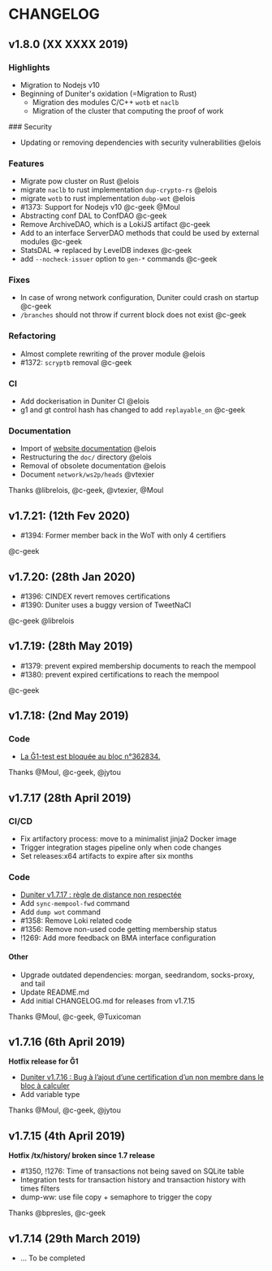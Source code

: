 # CHANGELOG

## v1.8.0 (XX XXXX 2019)

### Highlights

- Migration to Nodejs v10
- Beginning of Duniter's oxidation (=Migration to Rust)
  - Migration des modules C/C++ `wotb` et `naclb`
  - Migration of the cluster that computing the proof of work

### Security

- Updating or removing dependencies with security vulnerabilities @elois

### Features

- Migrate pow cluster on Rust @elois
- migrate `naclb` to rust implementation `dup-crypto-rs` @elois
- migrate `wotb` to rust implementation `dubp-wot` @elois
- #1373: Support for Nodejs v10 @c-geek @Moul
- Abstracting conf DAL to ConfDAO @c-geek
- Remove ArchiveDAO, which is a LokiJS artifact @c-geek
- Add to an interface ServerDAO methods that could be used by external modules @c-geek
- StatsDAL => replaced by LevelDB indexes @c-geek
- add `--nocheck-issuer` option to `gen-*` commands @c-geek

### Fixes

- In case of wrong network configuration, Duniter could crash on startup @c-geek
- `/branches` should not throw if current block does not exist @c-geek

### Refactoring

- Almost complete rewriting of the prover module @elois
- #1372: `scryptb` removal @c-geek

### CI

- Add dockerisation in Duniter CI @elois
- g1 and gt control hash has changed to add `replayable_on` @c-geek

### Documentation

- Import of [website documentation](https://duniter.org/en/wiki/duniter/) @elois
- Restructuring the `doc/` directory @elois
- Removal of obsolete documentation @elois
- Document `network/ws2p/heads` @vtexier

Thanks @librelois, @c-geek, @vtexier, @Moul

## v1.7.21: (12th Fev 2020)

- #1394: Former member back in the WoT with only 4 certifiers

@c-geek

## v1.7.20: (28th Jan 2020)

- #1396: CINDEX revert removes certifications
- #1390: Duniter uses a buggy version of TweetNaCl

@c-geek
@librelois

## v1.7.19: (28th May 2019)

- #1379: prevent expired membership documents to reach the mempool
- #1380: prevent expired certifications to reach the mempool

@c-geek

## v1.7.18: (2nd May 2019)

### Code

- [La Ğ1-test est bloquée au bloc n°362834.](https://forum.duniter.org/t/g1-test-dans-les-choux/4192/318)

Thanks @Moul, @c-geek, @jytou

## v1.7.17 (28th April 2019)

### CI/CD

- Fix artifactory process: move to a minimalist jinja2 Docker image
- Trigger integration stages pipeline only when code changes
- Set releases:x64 artifacts to expire after six months

### Code

- [Duniter v1.7.17 : règle de distance non respectée](https://forum.duniter.org/t/duniter-v1-7-17-regle-de-distance-non-respectee/6057)
- Add `sync-mempool-fwd` command
- Add `dump wot` command
- #1358: Remove Loki related code
- #1356: Remove non-used code getting membership status
- !1269: Add more feedback on BMA interface configuration

#### Other

- Upgrade outdated dependencies: morgan, seedrandom, socks-proxy, and tail
- Update README.md
- Add initial CHANGELOG.md for releases from v1.7.15

Thanks @Moul, @c-geek, @Tuxicoman

## v1.7.16 (6th April 2019)

**Hotfix release for Ğ1**

- [Duniter v1.7.16 : Bug à l’ajout d’une certification d’un non membre dans le bloc à calculer](https://forum.duniter.org/t/duniter-v1-7-16-bug-a-l-ajout-d-une-certification-d-un-non-membre-dans-le-bloc-a-calculer/5952/96)
- Add variable type

Thanks @Moul, @c-geek, @jytou

## v1.7.15 (4th April 2019)

**Hotfix /tx/history/<pubkey> broken since 1.7 release**

- #1350, !1276: Time of transactions not being saved on SQLite table
- Integration tests for transaction history and transaction history with times filters
- dump-ww: use file copy + semaphore to trigger the copy

Thanks @bpresles, @c-geek

## v1.7.14 (29th March 2019)

- … To be completed
